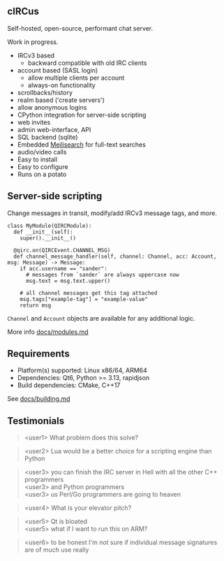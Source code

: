 ## cIRCus

Self-hosted, open-source, performant chat server.

Work in progress.

- IRCv3 based
  - backward compatible with old IRC clients
- account based (SASL login)
  - allow multiple clients per account
  - always-on functionality
- scrollbacks/history
- realm based ('create servers')
- allow anonymous logins
- CPython integration for server-side scripting
- web invites
- admin web-interface, API
- SQL backend (sqlite)
- Embedded [Meilisearch](https://github.com/meilisearch/meilisearch/) for full-text searches
- audio/video calls
- Easy to install
- Easy to configure
- Runs on a potato

## Server-side scripting

Change messages in transit, modify/add IRCv3 message tags, and more.

```python3
class MyModule(QIRCModule):
  def __init__(self):
    super().__init__()

  @qirc.on(QIRCEvent.CHANNEL_MSG)
  def channel_message_handler(self, channel: Channel, acc: Account, msg: Message) -> Message:
    if acc.username == "sander":
      # messages from `sander` are always uppercase now
      msg.text = msg.text.upper()

    # all channel messages get this tag attached
    msg.tags["example-tag"] = "example-value"
    return msg
```

`Channel` and `Account` objects are available for any additional logic.

More info [docs/modules.md](docs/modules.md)

## Requirements

- Platform(s) supported: Linux x86/64, ARM64
- Dependencies: Qt6, Python >= 3.13, rapidjson
- Build dependencies: CMake, C++17

See [docs/building.md](docs/building.md)

## Testimonials

> &lt;user1&gt; What problem does this solve? 

> &lt;user2&gt; Lua would be a better choice for a scripting engine than Python

> &lt;user3&gt; you can finish the IRC server in Hell with all the other C++ programmers  
> &lt;user3&gt; and Python programmers  
> &lt;user3&gt; us Perl/Go programmers are going to heaven

> &lt;user4&gt; What is your elevator pitch?
 
> &lt;user5&gt; Qt is bloated  
> &lt;user5&gt; what if I want to run this on ARM?

> &lt;user6&gt; to be honest I'm not sure if individual message signatures are of much use really